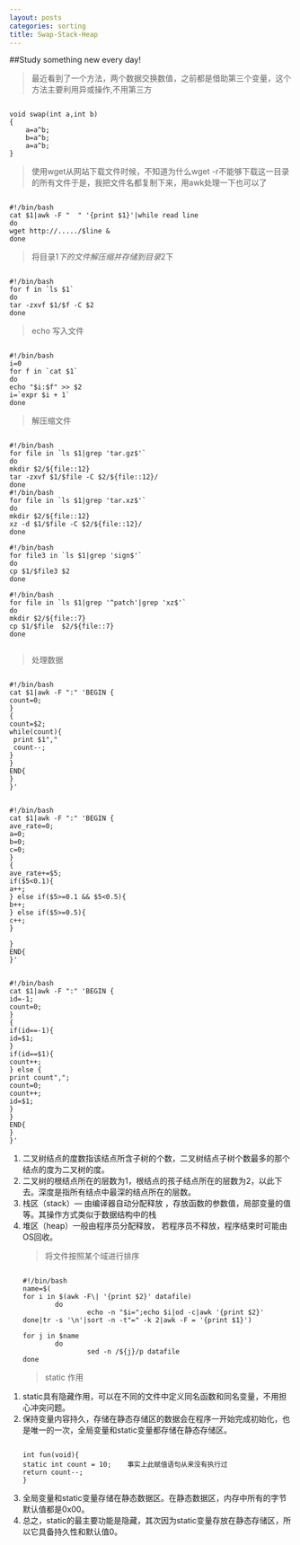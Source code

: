 ```yaml
--- 
layout: posts
categories: sorting
title: Swap-Stack-Heap
---
```

##Study something new every day!
> 最近看到了一个方法，两个数据交换数值，之前都是借助第三个变量，这个方法主要利用异或操作,不用第三方
<pre><code>
void swap(int a,int b)
{
    a=a^b;  
    b=a^b;  
    a=a^b;  
}
</code></pre>
> 使用wget从网站下载文件时候，不知道为什么wget -r不能够下载这一目录的所有文件于是，我把文件名都复制下来，用awk处理一下也可以了
<pre><code>
#!/bin/bash
cat $1|awk -F "  " '{print $1}'|while read line
do
wget http://...../$line &
done
</code></pre>
>将目录$1下的文件解压缩并存储到目录$2下
<pre><code>
#!/bin/bash
for f in `ls $1`
do
tar -zxvf $1/$f -C $2
done
</code></pre>
>echo 写入文件
<pre><code>
#!/bin/bash
i=0
for f in `cat $1`
do
echo "$i:$f" >> $2
i=`expr $i + 1`
done
</code></pre>
>解压缩文件
<pre><code>
#!/bin/bash
for file in `ls $1|grep 'tar.gz$'`
do
mkdir $2/${file::12}
tar -zxvf $1/$file -C $2/${file::12}/
done
#!/bin/bash
for file in `ls $1|grep 'tar.xz$'`
do
mkdir $2/${file::12}
xz -d $1/$file -C $2/${file::12}/
done

#!/bin/bash
for file3 in `ls $1|grep 'sign$'`
do
cp $1/$file3 $2
done

#!/bin/bash
for file in `ls $1|grep '^patch'|grep 'xz$'`
do
mkdir $2/${file::7}
cp $1/$file  $2/${file::7}
done

</code></pre>

> 处理数据

<pre><code>
#!/bin/bash
cat $1|awk -F ":" 'BEGIN {
count=0;
}
{
count=$2;
while(count){
 print $1","
 count--;
}
}
END{
}
}'
</code></pre>

<pre><code>
#!/bin/bash
cat $1|awk -F ":" 'BEGIN {
ave_rate=0;
a=0;
b=0;
c=0;
} 
{
ave_rate+=$5;
if($5<0.1){
a++;
} else if($5>=0.1 && $5<0.5){
b++;
} else if($5>=0.5){
c++;
}

} 
END{
}'
</code></pre>

<pre><code>
#!/bin/bash
cat $1|awk -F ":" 'BEGIN {
id=-1;
count=0;
}
{
if(id==-1){
id=$1;
}
if(id==$1){
count++;
} else {
print count",";
count=0;
count++;
id=$1;
}
}
END{
}
}'
</code></pre>
<ol>
<li>
二叉树结点的度数指该结点所含子树的个数，二叉树结点子树个数最多的那个结点的度为二叉树的度。
</li>
<li>
二叉树的根结点所在的层数为1，根结点的孩子结点所在的层数为2，以此下去。深度是指所有结点中最深的结点所在的层数。
</li>
<li>
栈区（stack）— 由编译器自动分配释放 ，存放函数的参数值，局部变量的值等。其操作方式类似于数据结构中的栈
</li>
<li>
堆区（heap）一般由程序员分配释放， 若程序员不释放，程序结束时可能由OS回收。
</li>
</ol>
<ol>

> 将文件按照某个域进行排序

<pre><code>
#!/bin/bash
name=$(
for i in $(awk -F\| '{print $2}' datafile)
        do
                echo -n "$i=";echo $i|od -c|awk '{print $2}'
done|tr -s '\n'|sort -n -t"=" -k 2|awk -F = '{print $1}')

for j in $name
        do
                sed -n /${j}/p datafile
done
</code></pre>
> static 作用
<li>
static具有隐藏作用，可以在不同的文件中定义同名函数和同名变量，不用担心冲突问题。
</li>
<li>
保持变量内容持久，存储在静态存储区的数据会在程序一开始完成初始化，也是唯一的一次，全局变量和static变量都存储在静态存储区。
</li>
<pre><code>
int fun(void){      
static int count = 10;    事实上此赋值语句从来没有执行过  
return count--; 
} 
</code></pre>
<li>
全局变量和static变量存储在静态数据区。在静态数据区，内存中所有的字节默认值都是0x00。
</li>
<li>
总之，static的最主要功能是隐藏，其次因为static变量存放在静态存储区，所以它具备持久性和默认值0。
</li>
</ol>
